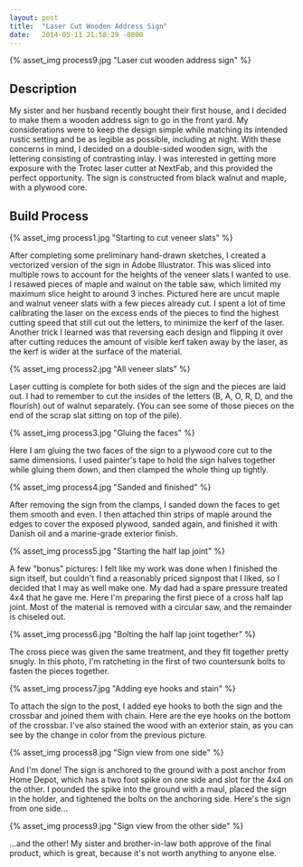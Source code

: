 ```yaml
---
layout: post
title:  "Laser Cut Wooden Address Sign"
date:   2014-05-11 21:58:29 -0800
---
```

{% asset_img process9.jpg "Laser cut wooden address sign" %}

## Description ##

My sister and her husband recently bought their first house, and I decided to make them a wooden address sign to go in the front yard. My considerations were to keep the design simple while matching its intended rustic setting and be as legible as possible, including at night. With these concerns in mind, I decided on a double-sided wooden sign, with the lettering consisting of contrasting inlay. I was interested in getting more exposure with the Trotec laser cutter at NextFab, and this provided the perfect opportunity. The sign is constructed from black walnut and maple, with a plywood core.

## Build Process ##

{% asset_img process1.jpg "Starting to cut veneer slats" %}

After completing some preliminary hand-drawn sketches, I created a vectorized version of the sign in Adobe Illustrator. This was sliced into multiple rows to account for the heights of the veneer slats I wanted to use. I resawed pieces of maple and walnut on the table saw, which limited my maximum slice height to around 3 inches. Pictured here are uncut maple and walnut veneer slats with a few pieces already cut. I spent a lot of time calibrating the laser on the excess ends of the pieces to find the highest cutting speed that still cut out the letters, to minimize the kerf of the laser. Another trick I learned was that reversing each design and flipping it over after cutting reduces the amount of visible kerf taken away by the laser, as the kerf is wider at the surface of the material.

{% asset_img process2.jpg "All veneer slats" %}

Laser cutting is complete for both sides of the sign and the pieces are laid out. I had to remember to cut the insides of the letters (B, A, O, R, D, and the flourish) out of walnut separately. (You can see some of those pieces on the end of the scrap slat sitting on top of the pile).

{% asset_img process3.jpg "Gluing the faces" %}

Here I am gluing the two faces of the sign to a plywood core cut to the same dimensions. I used painter's tape to hold the sign halves together while gluing them down, and then clamped the whole thing up tightly.

{% asset_img process4.jpg "Sanded and finished" %}

After removing the sign from the clamps, I sanded down the faces to get them smooth and even. I then attached thin strips of maple around the edges to cover the exposed plywood, sanded again, and finished it with Danish oil and a marine-grade exterior finish.

{% asset_img process5.jpg "Starting the half lap joint" %}

A few "bonus" pictures: I felt like my work was done when I finished the sign itself, but couldn't find a reasonably priced signpost that I liked, so I decided that I may as well make one. My dad had a spare pressure treated 4x4 that he gave me. Here I'm preparing the first piece of a cross half lap joint. Most of the material is removed with a circular saw, and the remainder is chiseled out.

{% asset_img process6.jpg "Bolting the half lap joint together" %}

The cross piece was given the same treatment, and they fit together pretty snugly. In this photo, I'm ratcheting in the first of two countersunk bolts to fasten the pieces together.

{% asset_img process7.jpg "Adding eye hooks and stain" %}

To attach the sign to the post, I added eye hooks to both the sign and the crossbar and joined them with chain. Here are the eye hooks on the bottom of the crossbar. I've also stained the wood with an exterior stain, as you can see by the change in color from the previous picture.

{% asset_img process8.jpg "Sign view from one side" %}

And I'm done! The sign is anchored to the ground with a post anchor from Home Depot, which has a two foot spike on one side and slot for the 4x4 on the other. I pounded the spike into the ground with a maul, placed the sign in the holder, and tightened the bolts on the anchoring side. Here's the sign from one side...

{% asset_img process9.jpg "Sign view from the other side" %}

...and the other! My sister and brother-in-law both approve of the final product, which is great, because it's not worth anything to anyone else.